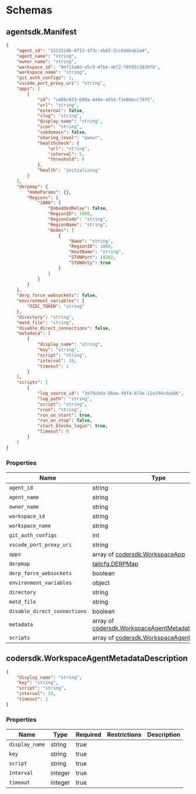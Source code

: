 # Schemas

## agentsdk.Manifest

```json
{
	"agent_id": "151321db-0713-473c-ab42-2cc6ddeab1a4",
	"agent_name": "string",
	"owner_name": "string",
	"workspace_id": "8ef13a0d-a5c9-4fb4-abf2-f8f65c3830fb",
	"workspace_name": "string",
	"git_auth_configs": 1,
	"vscode_port_proxy_uri": "string",
	"apps": [
		{
			"id": "c488c933-688a-444e-a55d-f1e88ecc78f5",
			"url": "string",
			"external": false,
			"slug": "string",
			"display_name": "string",
			"icon": "string",
			"subdomain": false,
			"sharing_level": "owner",
			"healthcheck": {
				"url": "string",
				"interval": 5,
				"threshold": 6
			},
			"health": "initializing"
		}
	],
	"derpmap": {
		"HomeParams": {},
		"Regions": {
			"1000": {
				"EmbeddedRelay": false,
				"RegionID": 1000,
				"RegionCode": "string",
				"RegionName": "string",
				"Nodes": [
					{
						"Name": "string",
						"RegionID": 1000,
						"HostName": "string",
						"STUNPort": 19302,
						"STUNOnly": true
					}
				]
			}
		}
	},
	"derp_force_websockets": false,
	"environment_variables": {
		"OIDC_TOKEN": "string"
	},
	"directory": "string",
	"motd_file": "string",
	"disable_direct_connections": false,
	"metadata": [
		{
			"display_name": "string",
			"key": "string",
			"script": "string",
			"interval": 10,
			"timeout": 1
		}
	],
	"scripts": [
		{
			"log_source_id": "3e79c8da-08ae-48f4-b73e-11e194cdea06",
			"log_path": "string",
			"script": "string",
			"cron": "string",
			"run_on_start": true,
			"run_on_stop": false,
			"start_blocks_login": true,
			"timeout": 0
		}
	]
}
```

### Properties

| Name                         | Type                                                                                              | Required | Restrictions | Description |
| ---------------------------- | ------------------------------------------------------------------------------------------------- | -------- | ------------ | ----------- |
| `agent_id`                   | string                                                                                            | true     |              |             |
| `agent_name`                 | string                                                                                            | true     |              |             |
| `owner_name`                 | string                                                                                            | true     |              |             |
| `workspace_id`               | string                                                                                            | true     |              |             |
| `workspace_name`             | string                                                                                            | true     |              |             |
| `git_auth_configs`           | int                                                                                               | true     |              |             |
| `vscode_port_proxy_uri`      | string                                                                                            | true     |              |             |
| `apps`                       | array of [codersdk.WorkspaceApp](../api/schemas.md#codersdkworkspaceapp)                          | true     |              |             |
| `derpmap`                    | [tailcfg.DERPMap](../api/schemas.md#tailcfgderpmap)                                               | true     |              |             |
| `derp_force_websockets`      | boolean                                                                                           | true     |              |             |
| `environment_variables`      | object                                                                                            | true     |              |             |
| `directory`                  | string                                                                                            | true     |              |             |
| `motd_file`                  | string                                                                                            | true     |              |             |
| `disable_direct_connections` | boolean                                                                                           | true     |              |             |
| `metadata`                   | array of [codersdk.WorkspaceAgentMetadataDescription](#codersdkworkspaceagentmetadatadescription) | true     |              |             |
| `scripts`                    | array of [codersdk.WorkspaceAgentScript](../api/schemas.md#codersdkworkspaceagentscript)          | true     |              |             |

## codersdk.WorkspaceAgentMetadataDescription

```json
{
	"display_name": "string",
	"key": "string",
	"script": "string",
	"interval": 10,
	"timeout": 1
}
```

### Properties

| Name           | Type    | Required | Restrictions | Description |
| -------------- | ------- | -------- | ------------ | ----------- |
| `display_name` | string  | true     |              |             |
| `key`          | string  | true     |              |             |
| `script`       | string  | true     |              |             |
| `interval`     | integer | true     |              |             |
| `timeout`      | integer | true     |              |             |
